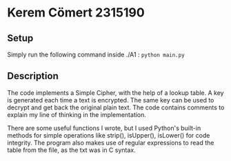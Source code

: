 # Kerem Cömert 2315190

## Setup

Simply run the following command inside ./A1 :
`python main.py`

## Description

The code implements a Simple Cipher, with the help of a lookup table. A key is generated each
time a text is encrypted. The same key can be used to decrypt and get back the original plain text.
The code contains comments to explain my line of thinking in the implementation.

There are some useful functions I wrote, but I used Python's built-in methods for simple operations
like strip(), isUpper(), isLower() for code integrity. The program also makes use of regular
expressions to read the table from the file, as the txt was in C syntax.